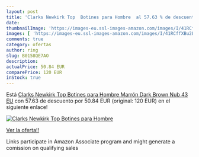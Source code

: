 ```yaml
---
layout: post
title: 'Clarks Newkirk Top  Botines para Hombre  al 57.63 % de descuento'
date: 
thumbnailImage: 'https://images-eu.ssl-images-amazon.com/images/I/41RCffXBu2L._SL200_.jpg'
images: [ 'https://images-eu.ssl-images-amazon.com/images/I/41RCffXBu2L._SL200_.jpg' ]
comments: true
category: ofertas
author: ring
slug: B0158QE7AO
description:
actualPrice: 50.84 EUR
comparePrice: 120 EUR
inStock: true
---
```


Está [Clarks Newkirk Top  Botines para Hombre  Marrón  Dark Brown Nub   43 EU](https://www.amazon.es/dp/B0158QE7AO/?tag=tolees-21) con 57.63 de descuento por 50.84 EUR (original: 120 EUR) en el siguiente enlace!

[![Clarks Newkirk Top  Botines para Hombre ](https://images-eu.ssl-images-amazon.com/images/I/41RCffXBu2L._SL200_.jpg)](https://www.amazon.es/dp/B0158QE7AO/?tag=tolees-21)

[Ver la oferta!!](https://www.amazon.es/dp/B0158QE7AO/?tag=tolees-21)

Links participate in Amazon Associate program and might generate a comission on qualifying sales


